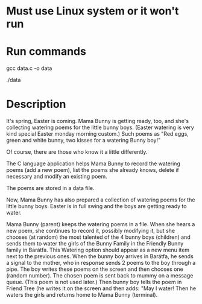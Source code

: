 # Must use Linux system or it won't run
# Run commands
gcc data.c -o data

./data

# Description

It's spring, Easter is coming. Mama Bunny is getting ready, too, and she's collecting watering poems for the little bunny boys. (Easter watering is very kind special Easter monday morning custom.)  Such poems as "Red eggs, green and white bunny, two kisses for a watering Bunny boy!"

Of course, there are those who know it a little differently.

The C language application helps Mama Bunny to record the watering poems (add a new poem), list the poems she already knows, delete if necessary and modify an existing poem.

The poems are stored in a data file.

Now, Mama Bunny has also prepared a collection of watering poems for the little bunny boys. Easter is in full swing and the boys are getting ready to water.

Mama Bunny (parent) keeps the watering poems in a file. When she hears a new poem, she continues to record it, possibly modifying it, but she chooses (at random) the most talented of the 4 bunny boys (children) and sends them to water the girls of the Bunny Family in the Friendly Bunny family in Barátfa. This Watering option should appear as a new menu item next to the previous ones. When the bunny boy arrives in Barátfa, he sends a signal to the mother, who in response sends 2 poems to the boy through a pipe. The boy writes these poems on the screen and then chooses one (random number). The chosen poem is sent back to mummy on a message queue. (This poem is not used later.) Then bunny boy tells the poem in Friend Tree (he writes it on the screen and then adds: "May I water! Then he waters the girls and returns home to Mama Bunny (terminal).
